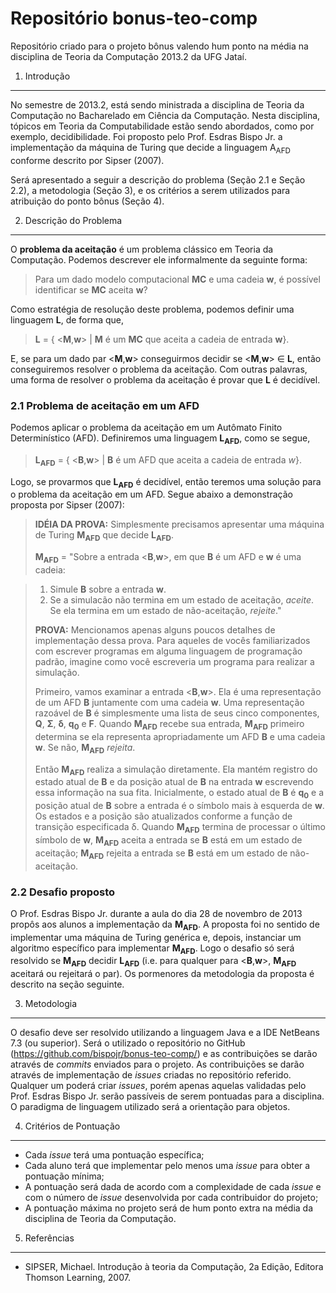 Repositório bonus-teo-comp
==============

Repositório criado para o projeto bônus valendo hum ponto na média na disciplina de Teoria da Computação 2013.2 da UFG Jataí.

1. Introdução
-------------

No semestre de 2013.2, está sendo ministrada a disciplina de Teoria da Computação no Bacharelado em Ciência da Computação. Nesta disciplina, tópicos em Teoria da Computabilidade estão sendo abordados, como por exemplo, decidibilidade. Foi proposto pelo Prof. Esdras Bispo Jr. a implementação da máquina de Turing que decide a linguagem A<sub>AFD</sub> conforme descrito por Sipser (2007).

Será apresentado a seguir a descrição do problema (Seção 2.1 e Seção 2.2), a metodologia (Seção 3), e os critérios a serem utilizados para atribuição do ponto bônus (Seção 4).

2. Descrição do Problema
-------------------------

O **problema da aceitação** é um problema clássico em Teoria da Computação. Podemos descrever ele informalmente da seguinte forma: 

> Para um dado modelo computacional **MC** e uma cadeia **w**, é possível identificar se **MC** aceita **w**?
    
Como estratégia de resolução deste problema, podemos definir uma linguagem **L**, de forma que, 

> **L** = { \<**M**,**w**\> | **M** é um **MC** que aceita a cadeia de entrada **w**}.
    
E, se para um dado par \<**M**,**w**\> conseguirmos decidir se \<**M**,**w**\> &isin; **L**, então conseguiremos resolver o problema da aceitação. Com outras palavras, uma forma de resolver o problema da aceitação é provar que **L** é decidível.

### 2.1 Problema de aceitação em um AFD ######

Podemos aplicar o problema da aceitação em um Autômato Finito Determinístico (AFD). Definiremos uma linguagem **L<sub>AFD</sub>**, como se segue,

> **L<sub>AFD</sub>** = { <**B**,**w**> | **B** é um AFD que aceita a cadeia de entrada *w*}.
  
Logo, se provarmos que **L<sub>AFD</sub>** é decidível, então teremos uma solução para o problema da aceitação em um AFD. Segue abaixo a demonstração proposta por Sipser (2007):

> **IDÉIA DA PROVA:** Simplesmente precisamos apresentar uma máquina de Turing **M<sub>AFD</sub>** que decide **L<sub>AFD</sub>**.
>  
> **M<sub>AFD</sub>** = "Sobre a entrada \<**B**,**w**\>, em que **B** é um AFD e **w** é uma cadeia:

> 1.  Simule **B** sobre a entrada **w**.
> 2.  Se a simulacão não termina em um estado de aceitação, *aceite*. Se ela termina em um estado de não-aceitação, *rejeite*."
>
> **PROVA:** Mencionamos apenas alguns poucos detalhes de implementação dessa prova. Para aqueles de vocês familiarizados com escrever programas em alguma linguagem de programação padrão, imagine como você escreveria um programa para realizar a simulação. 
>
> Primeiro, vamos examinar a entrada \<**B**,**w**\>. Ela é uma representação de um AFD **B** juntamente com uma cadeia **w**. Uma representação razoável de **B** é simplesmente uma lista de seus cinco componentes, **Q**, **Σ**, **δ**, **q<sub>0</sub>** e **F**. Quando **M<sub>AFD</sub>** recebe sua entrada, **M<sub>AFD</sub>** primeiro determina se ela representa apropriadamente
um AFD **B** e uma cadeia **w**. Se não, **M<sub>AFD</sub>** *rejeita*. 
>
> Então **M<sub>AFD</sub>** realiza a simulação diretamente. Ela mantém registro do estado atual de **B** e da posição atual de **B** na entrada **w** escrevendo essa informação na sua fita. Inicialmente, o estado atual de **B** é **q<sub>0</sub>** e a posição atual de **B** sobre a entrada é o símbolo mais à esquerda de **w**. Os estados e a posição são atualizados conforme a função de transição especificada δ. Quando **M<sub>AFD</sub>** termina de processar o último símbolo de **w**, **M<sub>AFD</sub>** aceita a entrada se **B** está em um estado de aceitação; **M<sub>AFD</sub>** rejeita a entrada se **B** está em um estado de não-aceitação.

### 2.2 Desafio proposto ######

O Prof. Esdras Bispo Jr. durante a aula do dia 28 de novembro de 2013 propôs aos alunos a implementação da **M<sub>AFD</sub>**. A proposta foi no sentido de implementar uma máquina de Turing genérica e, depois, instanciar um algoritmo específico para implementar **M<sub>AFD</sub>**. Logo o desafio só será resolvido se **M<sub>AFD</sub>** decidir **L<sub>AFD</sub>** (i.e. para qualquer para \<**B**,**w**\>, **M<sub>AFD</sub>** aceitará ou rejeitará o par). Os pormenores da metodologia da proposta é descrito na seção seguinte.

3. Metodologia
-------------------------

O desafio deve ser resolvido utilizando a linguagem Java e a IDE NetBeans 7.3 (ou superior). Será o utilizado o repositório no GitHub (https://github.com/bispojr/bonus-teo-comp/) e as contribuições se darão através de *commits* enviados para o projeto. As contribuições se darão através de implementação de *issues* criadas no repositório referido. Qualquer um poderá criar *issues*, porém apenas aquelas validadas pelo Prof. Esdras Bispo Jr. serão passíveis de serem pontuadas para a disciplina. O paradigma de linguagem utilizado será a orientação para objetos.

4. Critérios de Pontuação
-------------------------

* Cada *issue* terá uma pontuação específica;
* Cada aluno terá que implementar pelo menos uma *issue* para obter a pontuação mínima;
* A pontuação será dada de acordo com a complexidade de cada *issue* e com o número de *issue* desenvolvida por cada contribuidor do projeto;
* A pontuação máxima no projeto será de hum ponto extra na média da disciplina de Teoria da Computação.

5. Referências
-------------------------

* SIPSER, Michael. Introdução à teoria da Computação, 2a Edição, Editora Thomson Learning, 2007.
